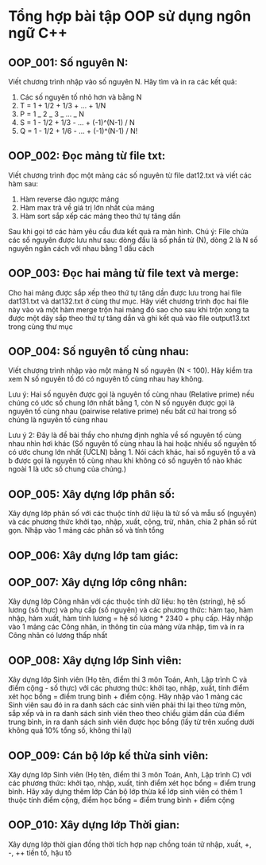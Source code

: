 # Tổng hợp bài tập OOP sử dụng ngôn ngữ C++

## OOP_001: Số nguyên N:

Viết chương trình nhập vào số nguyên N. Hãy tìm và in ra các kết quả:

1. Các số nguyên tố nhỏ hơn và bằng N
2. T = 1 + 1/2 + 1/3 + ... + 1/N
3. P = 1 _ 2 _ 3 _ ... _ N
4. S = 1 - 1/2 + 1/3 - ... + (-1)^(N-1) / N
5. Q = 1 - 1/2 + 1/6 - ... + (-1)^(N-1) / N!

## OOP_002: Đọc mảng từ file txt:

Viết chương trình đọc một mảng các số nguyên từ file dat12.txt và viết các hàm sau:

1. Hàm reverse đảo ngược mảng
2. Hàm max trả về giá trị lớn nhất của mảng
3. Hàm sort sắp xếp các mảng theo thứ tự tăng dần

Sau khi gọi tớ các hàm yêu cầu đưa kết quả ra màn hình.
Chú ý: File chứa các số nguyên được lưu như sau: dòng đầu là số phần tử (N), dòng 2 là N số nguyên ngăn cách với nhau bằng 1 dấu cách

## OOP_003: Đọc hai mảng từ file text và merge:

Cho hai mảng được sắp xếp theo thứ tự tăng dần được lưu trong hai file dat131.txt và dat132.txt ở cùng thư mục. Hãy viết chương trình đọc hai file này vào và một hàm merge trộn hai mảng đó sao cho sau khi trộn xong ta được một dãy sắp theo thứ tự tăng dần và ghi kết quả vào file output13.txt trong cùng thư mục

## OOP_004: Số nguyên tố cùng nhau:

Viết chương trình nhập vào một mảng N số nguyên (N < 100). Hãy kiểm tra xem N số nguyên tố đó có nguyên tố cùng nhau hay không.

Lưu ý: Hai số nguyên được gọi là nguyên tố cùng nhau (Relative prime) nếu chúng có ước số chung lớn nhất bằng 1, còn N số nguyên được gọi là nguyên tố cùng nhau (pairwise relative prime) nếu bất cứ hai trong số chúng là nguyên tố cùng nhau

Lưu ý 2: Đây là đề bài thầy cho nhưng định nghĩa về số nguyên tố cùng nhau nhìn hơi khác (Số nguyên tố cùng nhau là hai hoặc nhiều số nguyên tố có ước chung lớn nhất (ƯCLN) bằng 1. Nói cách khác, hai số nguyên tố a và b được gọi là nguyên tố cùng nhau khi không có số nguyên tố nào khác ngoài 1 là ước số chung của chúng.)

## OOP_005: Xây dựng lớp phân số:

Xây dựng lớp phân số với các thuộc tính dữ liệu là tử số và mẫu số (nguyên) và các phương thức khởi tạo, nhập, xuất, cộng, trừ, nhân, chia 2 phân số rút gọn. Nhập vào 1 mảng các phân số và tính tổng

## OOP_006: Xây dựng lớp tam giác:

## OOP_007: Xây dựng lớp công nhân:

Xây dựng lớp Công nhân với các thuộc tính dữ liệu: họ tên (string), hệ số lương (số thực) và phụ cấp (số nguyên) và các phương thức: hàm tạo, hàm nhập, hàm xuất, hàm tính lương = hệ số lương \* 2340 + phụ cấp. Hãy nhập vào 1 mảng các Công nhân, in thông tin của mảng vừa nhập, tìm và in ra Công nhân có lương thấp nhất

## OOP_008: Xây dựng lớp Sinh viên:

Xây dựng lớp Sinh viên (Họ tên, điểm thi 3 môn Toán, Anh, Lập trình C và điểm cộng - số thực) với các phương thức: khởi tạo, nhập, xuất, tính điểm xét học bổng = điểm trung bình + điểm cộng. Hãy nhập vào 1 mảng các Sinh viên sau đó in ra danh sách các sinh viên phải thi lại theo từng môn, sắp xếp và in ra danh sách sinh viên theo theo chiều giảm dần của điểm trung bình, in ra danh sách sinh viên được học bổng (lấy từ trên xuống dưới không quá 10% tổng số, không thi lại)

## OOP_009: Cán bộ lớp kế thừa sinh viên:

Xây dựng lớp Sinh viên (Họ tên, điểm thi 3 môn Toán, Anh, Lập trình C) với các phương thức: khởi tạo, nhập, xuất, tính điểm xét học bổng = điểm trung bình. Hãy xây dựng thêm lớp Cán bộ lớp thừa kế lớp sinh viên có thêm 1 thuộc tính điểm cộng, điểm học bổng = điểm trung bình + điểm cộng

## OOP_010: Xây dựng lớp Thời gian:

Xây dựng lớp thời gian đồng thời tích hợp nạp chồng toán tử nhập, xuất, +, -, ++ tiền tố, hậu tố
